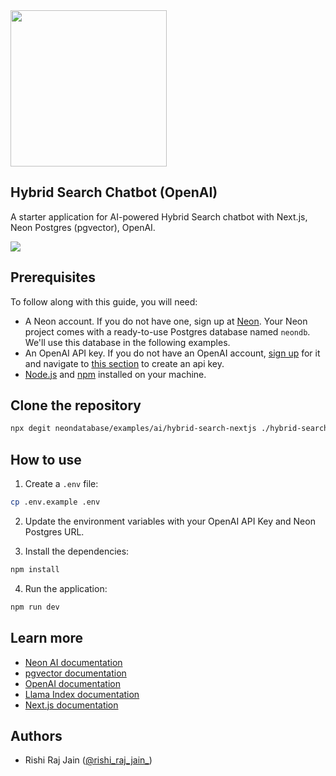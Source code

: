 <img width="250px" src="https://raw.githubusercontent.com/neondatabase/website/a898a3ff9c2786a3fd4691d083eb8f3c751e008b/src/images/logo-white.svg" />

## Hybrid Search Chatbot (OpenAI)

A starter application for AI-powered Hybrid Search chatbot with Next.js, Neon Postgres (pgvector), OpenAI.

[![](https://vercel.com/button)](https://vercel.com/new/clone?repository-url=https://github.com/neondatabase/examples/tree/main/ai/hybrid-search-nextjs&env=POSTGRES_URL,OPENAI_API_KEY)

## Prerequisites

To follow along with this guide, you will need:

- A Neon account. If you do not have one, sign up at [Neon](https://neon.tech). Your Neon project comes with a ready-to-use Postgres database named `neondb`. We'll use this database in the following examples.
- An OpenAI API key. If you do not have an OpenAI account, [sign up](https://platform.openai.com/signup) for it and navigate to [this section](https://platform.openai.com/api-keys) to create an api key.  
- [Node.js](https://nodejs.org/) and [npm](https://www.npmjs.com/) installed on your machine. 

## Clone the repository

```bash
npx degit neondatabase/examples/ai/hybrid-search-nextjs ./hybrid-search-nextjs
```

## How to use

1. Create a `.env` file:

```bash
cp .env.example .env
```

2. Update the environment variables with your OpenAI API Key and Neon Postgres URL.

3. Install the dependencies:

```bash
npm install
```

4. Run the application:

```bash
npm run dev
```

## Learn more

- [Neon AI documentation](https://neon.tech/docs/ai/ai-intro)
- [pgvector documentation](https://github.com/pgvector/pgvector)
- [OpenAI documentation](https://platform.openai.com/docs/introduction)
- [Llama Index documentation](https://llama.meta.com/docs/get-started/)
- [Next.js documentation](https://nextjs.org/docs)

## Authors

- Rishi Raj Jain ([@rishi_raj_jain_](https://twitter.com/rishi_raj_jain_))
